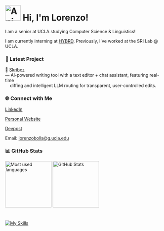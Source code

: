 # <img src="https://iam-weijie.github.io/wave/hand-emoji.svg" alt="Animated Emoji" width="50" height="50"> Hi, I'm Lorenzo!


I am a senior at UCLA studying Computer Science & Linguistics! 

I am currently interning at [HYBRD](https://www.hybrd.app/). Previously, I've worked at the SRI Lab @ UCLA.

### 📂 Latest Project

🔹 [Skribez](https://skribez.com/) \
— AI-powered writing tool with a text editor + chat assistant, featuring real-time \
&nbsp;&nbsp;&nbsp;&nbsp;diffing and intelligent LLM routing for transparent, user-controlled edits.


### 🌐 Connect with Me

[LinkedIn](https://www.linkedin.com/in/lorenzobolls/)

[Personal Website](https://lorenzobolls.github.io/)

[Devpost](https://devpost.com/LorenzoBolls)

Email: lorenzobolls@g.ucla.edu

### 📊 GitHub Stats
<p align="left">
  <img src="https://github-readme-stats.vercel.app/api/top-langs/?username=lorenzobolls&layout=compact&theme=vue&hide=jupyter%20notebook" alt="Most used languages" height=150 />
  <img src="https://github-readme-stats.vercel.app/api?username=lorenzobolls&show_icons=true&count_private=true&theme=vue&hide_rank=true" alt="GitHub Stats" height=150 />
</p>

#
[![My Skills](https://skillicons.dev/icons?i=py,js,ts,react,html,css,c,bash,aws)](https://skillicons.dev)
